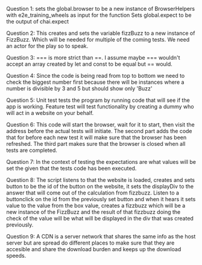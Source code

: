 Question 1:
sets the global.browser to be a new instance of BrowserHelpers with e2e_training_wheels as input for the function
Sets global.expect to be the output of chai.expect

Question 2:
This creates and sets the variable fizzBuzz to a new instance of FizzBuzz. Which will be needed for multiple of the coming tests. We need an actor for the play so to speak.


Question 3:
=== is more strict than ==. I assume maybe === wouldn't accept an array created by let and const to be equal but == would.

Question 4:
Since the code is being read from top to bottom we need to check the biggest number first because there will be instances where a number is divisible by 3 and 5 but should show only 'Buzz'

Question 5:
Unit test tests the program by running code that will see if the app is working. Feature test will test functionality by creating a dummy who will act in a website on your behalf.

Question 6:
This code will start the browser, wait for it to start, then visit the address before the actual tests will initiate.
The second part adds the code that for before each new test it will make sure that the browser has been refreshed.
The third part makes sure that the browser is closed when all tests are completed.

Question 7:
In the context of testing the expectations are what values will be set the given that the tests code has been executed.

Question 8:
The script listens to that the website is loaded, creates and sets button to be the id of the button on the website, it sets
the displayDiv to the answer that will come out of the calculation from fizzbuzz.
Listen to a buttonclick on the id from the previously set button and when it hears it 
sets value to the value from the box value, creates a fizzbuzz which will be a new instance of the FizzBuzz
and the result of that fizzbuzz doing the check of the value will be what will be displayed in the 
div that was created previously.

Question 9:
A CDN is a server network that shares the same info as the host server but are spread do different places to make sure that they are accesible and share the download burden and keeps up the download speeds.


